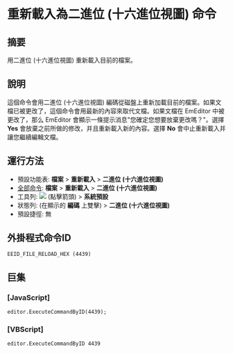 # 重新載入為二進位 (十六進位視圖) 命令

## 摘要

用二進位 (十六進位視圖) 重新載入目前的檔案。

## 說明

這個命令會用二進位 (十六進位視圖) 編碼從磁盤上重新加載目前的檔案。如果文檔已被更改了，這個命令會用最新的內容來取代文檔。如果文檔在 EmEditor 中被更改了，那么 EmEditor 會顯示一條提示消息"您確定您想要放棄更改嗎？"。選擇 **Yes** 會放棄之前所做的修改，并且重新載入新的內容。選擇 **No** 會中止重新載入并讓您繼續編輯文檔。

## 運行方法

- 預設功能表: **檔案** \> **重新載入** \> **二進位 (十六進位視圖)**
- [全部命令](../tools/all_commands): **檔案** \> **重新載入**
\> **二進位 (十六進位視圖)**
- 工具列: ![](../../images/reload..png) (點擊箭頭) \> **系統預設**
- 狀態列: (在顯示的 **編碼** 上雙擊) \> **二進位 (十六進位視圖)**
- 預設捷徑: 無

## 外掛程式命令ID

```
EEID_FILE_RELOAD_HEX (4439)
```

## 巨集

### \[JavaScript\]

```
editor.ExecuteCommandByID(4439);
```

### \[VBScript\]

```
editor.ExecuteCommandByID 4439
```

